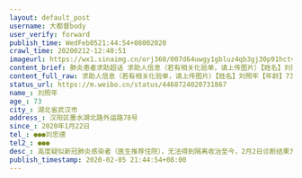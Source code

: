 ```yaml
---
layout: default_post
username: 大都督body
user_verify: forward
publish_time: WedFeb0521:44:54+08002020
crawl_time: 20200212-12:40:51
imageurl: https://wx1.sinaimg.cn/orj360/007d64uwgy1gbluz4qb3gj30p91hctvm.jpg,https://wx2.sinaimg.cn/orj360/007d64uwgy1gbluz5b87fj30ci0m8wf4.jpg,https://wx2.sinaimg.cn/orj360/007d64uwgy1gbluz5kijfj30aj0m8aan.jpg,https://wx2.sinaimg.cn/orj360/007d64uwgy1gbluz45goyj30aj0m83z7.jpg,https://wx1.sinaimg.cn/orj360/007d64uwgy1gbluz5wmmqj30aj0m8wf2.jpg
content_brief: 肺炎患者求助超话 求助人信息（若有相关化验单，请上传图片）【姓名】刘照年【年龄】73【所在城市】湖北省武汉市【所在小区、社区】汉阳区墨水湖北路外运路78号【患病时间】2020年1月22日【联系方式】●●●刘忠德【其他紧急联系人】●●●【病情描述】 高度疑似新冠肺炎感染者 ...全文
content_full_raw: 求助人信息（若有相关化验单，请上传图片）【姓名】刘照年【年龄】73【所在城市】湖北省武汉市【所在小区、社区】汉阳区墨水湖北路外运路78号【患病时间】2020年1月22日【联系方式】●●●刘忠德【其他紧急联系人】●●●【病情描述】高度疑似新冠肺炎感染者（医生推荐住院），无法得到隔离收治至今，2月2日诊断结果为高度疑似新型冠状肺炎感染，被要求回家自行隔离，老人担心家中有小孩，独自在医院坐了一夜，直到第二天下午，体力不支，被家人带回家自行隔离，回家后情况恶化，呼吸急促困难，无法站立行走，精神恍惚，无法进食，如若再不收治住院，则只有死路一条，家中尚有小孩，邻居也多，如果不收进医院隔离，极有可能扩散病毒，望帮忙尽快解决，跪谢！！！急急急！！！
status_url: https://m.weibo.cn/status/4468724020731867
name_: 刘照年
age_: 73
city_: 湖北省武汉市
address_: 汉阳区墨水湖北路外运路78号
since_: 2020年1月22日
tel_: ●●●刘忠德
tel2_: ●●●
desc_: 高度疑似新冠肺炎感染者（医生推荐住院），无法得到隔离收治至今，2月2日诊断结果为高度疑似新型冠状肺炎感染，被要求回家自行隔离，老人担心家中有小孩，独自在医院坐了一夜，直到第二天下午，体力不支，被家人带回家自行隔离，回家后情况恶化，呼吸急促困难，无法站立行走，精神恍惚，无法进食，如若再不收治住院，则只有死路一条，家中尚有小孩，邻居也多，如果不收进医院隔离，极有可能扩散病毒，望帮忙尽快解决，跪谢！！！急急急！！！
publish_timestamp: 2020-02-05 21:44:54+08:00
---
```

